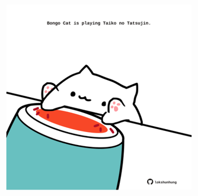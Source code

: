 <!-- built at 27/10/2022, 10:01:07 UTC -->
<p align="center">
  <img width="500" height="500" src="./ReadmeImage.svg">
</p>
